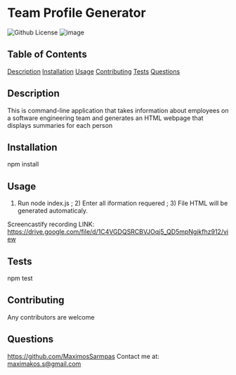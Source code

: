 # Team Profile Generator
  ![Github License](https://img.shields.io/badge/license-MIT-green)
  ![image](https://user-images.githubusercontent.com/117605647/220476165-b8f7bb57-3c56-4033-b2a9-c95b39e2c431.png)

  
  ## Table of Contents
  
  [Description](#description)
  [Installation](#installation)
  [Usage](#usage)
  [Contributing](#contributing)
  [Tests](#tests)
  [Questions](#questions)
  
  ## Description
  This is command-line application that takes information about employees on a software engineering team and generates an HTML webpage that displays summaries for each person
  
  ## Installation
  npm install
  
  ## Usage
  1) Run node index.js ; 2) Enter all iformation requered ; 3) File HTML will be generated automaticaly.
  
  Screencastify recording LINK: https://drive.google.com/file/d/1C4VGDQSRCBVJOqj5_QD5mpNgjkfhz912/view
  
  ## Tests
  npm test
  
  ## Contributing
  Any contributors are welcome
  
  
  
  ## Questions
  https://github.com/MaximosSarmpas 
  Contact me at: maximakos.s@gmail.com
